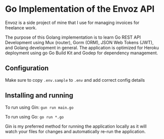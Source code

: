 # Go Implementation of the Envoz API

Envoz is a side project of mine that I use for managing invoices for freelance work. 

The purpose of this Golang implementation is to learn Go REST API Development using Mux (router), Gorm (ORM), JSON Web Tokens (JWT), and Golang development in general. The application is optimized for Heroku deployment using go Go Build Kit and Godep for dependency management.


## Configuration

Make sure to copy `.env.sample` to `.env` and add correct config details

## Installing and running

To run using Gin: `gun run main.go`

To run using Go: `go run *.go`

Gin is my preferred method for running the application locally as it will watch your files for changes and automatically re-run the application.
 